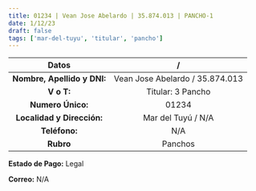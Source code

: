 ```yaml
---
title: 01234 | Vean Jose Abelardo | 35.874.013 | PANCHO-1
date: 1/12/23
draft: false
tags: ['mar-del-tuyu', 'titular', 'pancho']
---
```


|          **Datos**          |                /                |
|:---------------------------:|:-------------------------------:|
| **Nombre, Apellido y DNI:** | Vean Jose Abelardo / 35.874.013 |
|          **V o T:**         |        Titular: 3 Pancho        |
|      **Numero Único:**      |              01234              |
|  **Localidad y Dirección:** |        Mar del Tuyú / N/A       |
|        **Teléfono:**        |               N/A               |
|          **Rubro**          |             Panchos             |

**Estado de Pago:** Legal

**Correo:** N/A
